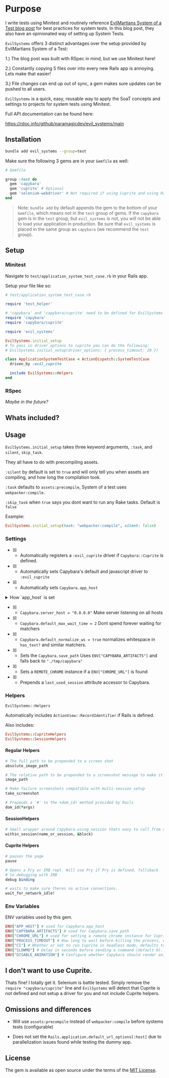 # Purpose

I write tests using Minitest and routinely reference [EvilMartians System
of a Test blog post](https://evilmartians.com/chronicles/system-of-a-test-setting-up-end-to-end-rails-testing)
for best practices for system tests. In this blog post,
they also have an opinionated way of setting up System Tests.

`EvilSystems` offers 3 distinct advantages over the setup provided by
EvilMartians System of a Test:

1.) The blog post was built with RSpec in mind, but we use Minitest
here!

2.) Constantly copying 5 files over into every new Rails app is annoying. Lets make that easier!

3.) File changes can end up out of sync, a gem makes sure updates can be
pushed to all users.

`EvilSystems` is a quick, easy, reusable way to apply the SoaT concepts and settings
to projects for system tests using Minitest.

Full API documentation can be found here:

https://rdoc.info/github/paramagicdev/evil_systems/main

## Installation

```bash
bundle add evil_systems --group=test
```

Make sure the following 3 gems are in your `Gemfile` as well:

```ruby
# Gemfile

group :test do
  gem 'capybara'
  gem 'cuprite' # Optional
  gem 'selenium-webdriver' # Not required if using Cuprite and using Rails >= 6.1
end
```

> Note: `bundle add` by default appends the gem to the bottom of your `Gemfile`, which means not in the `test` group of gems. If the `capybara` gem is in the `test` group, but `evil_systems` is not, you will not be able to load your application in production. Be sure that `evil_systems` is placed in the same group as `capybara` (we recommend the `test` group).

## Setup

### Minitest

Navigate to `test/application_system_test_case.rb` in your Rails app.

Setup your file like so:

```ruby
# test/application_system_test_case.rb

require 'test_helper'

# 'capybara' and 'capybara/cuprite' need to be defined for EvilSystems to work properly.
require 'capybara'
require 'capybara/cuprite'

require 'evil_systems'

EvilSystems.initial_setup
# To pass in driver_options to cuprite you can do the following:
# EvilSystems.initial_setup(driver_options: { process_timeout: 20 })

class ApplicationSystemTestCase < ActionDispatch::SystemTestCase
  driven_by :evil_cuprite

  include EvilSystems::Helpers
end
```

### RSpec

*Maybe in the future?*

## Whats included?

## Usage

`EvilSystems.initial_setup` takes three keyword arguments, `:task`, and
`silent`, `skip_task`.

They all have to do with precompiling assets.

`:silent` by default is set to `true` and will only tell you when assets
are compiling, and how long the compilation took.

`:task` defaults to `assets:precompile`, System of a test uses
`webpacker:compile`.

`:skip_task` when `true` says you dont want to run any Rake tasks. Default is `false`

Example:

```rb
EvilSystems.initial_setup(task: "webpacker:compile", silent: false)
```

### Settings

- [x] - Automatically registers a `:evil_cuprite` driver if `Capybara::Cuprite`
is defined.

- [x] - Automatically sets Capybara's default and javascript driver to
`:evil_cuprite`

- [x] - Automatically sets `Capybara.app_host`

<details>
<summary>How `app_host` is set</summary>

`app_host` will first use `ENV["APP_HOST"]` then falls back to the systems
`hostname` if the `APP_HOST` ENV var is not defined.
If neither are defined, it will then default to `"0.0.0.0"`

</details>

- [x] - `Capybara.server_host = "0.0.0.0"` Make server listening on all hosts

- [x] - `Capybara.default_max_wait_time = 2` Dont spend forever waiting for matchers

- [x] - `Capybara.default_normalize_ws = true` normalizes whitespace in `has_text?` and similar matchers.

- [x] - Sets the `Capybara.save_path` Uses `ENV["CAPYBARA_ARTIFACTS"]` and falls back to `"./tmp/capybara"`

- [x] - Sets a `REMOTE_CHROME` instance if a `ENV["CHROME_URL"]` is found

- [x] - Prepends a `last_used_session` attribute accessor to Capybara.

### Helpers

`EvilSystems::Helpers`

Automatically includes `ActionView::RecordIdentifier` if Rails is
defined.

Also includes:

```rb
EvilSystems::CupriteHelpers
EvilSystems::SessionHelpers
```

#### Regular Helpers

```rb
# The full path to be prepended to a screen shot
absolute_image_path

# The relative path to be prepended to a screenshot message to make it clickable
image_path

# Make failure screenshots compatible with multi-session setup
take_screenshot

# Prepends a '#' to the +dom_id+ method provided by Rails
dom_id(*args)
```

#### SessionHelpers

```rb
# Small wrapper around Capybara.using_session thats easy to call from an instance
within_session(name_or_session, &block)
```

#### Cuprite Helpers

```rb
# pauses the page
pause

# Opens a Pry or IRB repl. Will use Pry if Pry is defined, fallsback
# to debugging with IRB
debug binding

# waits to make sure theres no active connections.
wait_for_network_idle!
```

### Env Variables

ENV variables used by this gem.

```rb
ENV["APP_HOST"] # used for Capybara.app_host
ENV["CAPYBARA_ARTIFACTS"] # used for Capybara.save_path
ENV["CHROME_URL"] # used for setting a remote chrome instance for Cuprite
ENV["PROCESS_TIMEOUT"] # How long to wait before killing the process, default is 5 seconds
ENV["CI"] # Whether or not to run Cuprite in headless mode, defaults to true.
ENV["SLOWMO"] # Delay in seconds before sending a command (default 0). Also see https://github.com/rubycdp/ferrum#customization
ENV["DISABLE_ANIMATION"] # Configure whether Capybara should render animations, default is true
```

## I don't want to use Cuprite.

Thats fine! I totally get it. Selenium is battle tested. Simply remove
the `require "capybara/cuprite"` line and `EvilSystems` will detect that
Cuprite is not defined and not setup a driver for you and not include
Cuprite helpers.

## Omissions and differences

- Will use `assets:precompile` instead of `webpacker:compile` before
  systems tests (configurable)

- Does not set the `Rails.application.default_url_options[:host]` due to
  parallelization issues found while testing the dummy app.

## License

The gem is available as open source under the terms of the [MIT License](https://opensource.org/licenses/MIT).
